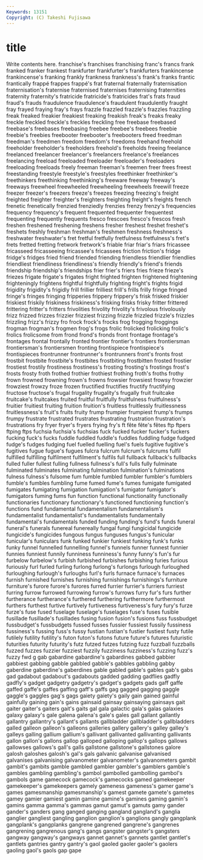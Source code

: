 ```yaml
---
Keywords: 13151 
Copyright: (C) Takeshi Fujisawa
---
```


# title

Write contents here.
franchise's franchises franchising franc's francs frank franked franker frankest frankfurter
frankfurter's frankfurters frankincense frankincense's franking frankly frankness frankness's frank's franks
frantic frantically frappé frappes frappé's frat fraternal fraternally fraternisation fraternisation's
fraternise fraternised fraternises fraternising fraternities fraternity fraternity's fratricide fratricide's fratricides
frat's frats fraud fraud's frauds fraudulence fraudulence's fraudulent fraudulently fraught
fray frayed fraying fray's frays frazzle frazzled frazzle's frazzles frazzling
freak freaked freakier freakiest freaking freakish freak's freaks freaky freckle
freckled freckle's freckles freckling free freebase freebased freebase's freebases freebasing
freebee freebee's freebees freebie freebie's freebies freebooter freebooter's freebooters freed
freedman freedman's freedmen freedom freedom's freedoms freehand freehold freeholder freeholder's
freeholders freehold's freeholds freeing freelance freelanced freelancer freelancer's freelancers freelance's
freelances freelancing freeload freeloaded freeloader freeloader's freeloaders freeloading freeloads freely
freeman freeman's freemen freer frees freest freestanding freestyle freestyle's freestyles
freethinker freethinker's freethinkers freethinking freethinking's freeware freeway freeway's freeways freewheel
freewheeled freewheeling freewheels freewill freeze freezer freezer's freezers freeze's freezes
freezing freezing's freight freighted freighter freighter's freighters freighting freight's freights
french frenetic frenetically frenzied frenziedly frenzies frenzy frenzy's frequencies frequency
frequency's frequent frequented frequenter frequentest frequenting frequently frequents fresco frescoes
fresco's frescos fresh freshen freshened freshening freshens fresher freshest freshet
freshet's freshets freshly freshman freshman's freshmen freshness freshness's freshwater freshwater's
fret fretful fretfully fretfulness fretfulness's fret's frets fretted fretting fretwork
fretwork's friable friar friar's friars fricassee fricasseed fricasseeing fricassee's fricassees
friction friction's fridge fridge's fridges fried friend friended friending friendless
friendlier friendlies friendliest friendliness friendliness's friendly friendly's friend's friends friendship
friendship's friendships frier frier's friers fries frieze frieze's friezes frigate
frigate's frigates fright frighted frighten frightened frightening frighteningly frightens frightful
frightfully frighting fright's frights frigid frigidity frigidity's frigidly frill frillier
frilliest frill's frills frilly fringe fringed fringe's fringes fringing fripperies
frippery frippery's frisk frisked friskier friskiest friskily friskiness friskiness's frisking
frisks frisky fritter frittered frittering fritter's fritters frivolities frivolity frivolity's
frivolous frivolously frizz frizzed frizzes frizzier frizziest frizzing frizzle frizzled
frizzle's frizzles frizzling frizz's frizzy fro frock frock's frocks frog
frogging froggings frogman frogman's frogmen frog's frogs frolic frolicked frolicking
frolic's frolics frolicsome from frond frond's fronds front frontage frontage's
frontages frontal frontally fronted frontier frontier's frontiers frontiersman frontiersman's frontiersmen
fronting frontispiece frontispiece's frontispieces frontrunner frontrunner's frontrunners front's fronts frost
frostbit frostbite frostbite's frostbites frostbiting frostbitten frosted frostier frostiest frostily
frostiness frostiness's frosting frosting's frostings frost's frosts frosty froth frothed
frothier frothiest frothing froth's froths frothy frown frowned frowning frown's
frowns frowsier frowsiest frowsy frowzier frowziest frowzy froze frozen fructified
fructifies fructify fructifying fructose fructose's frugal frugality frugality's frugally fruit
fruitcake fruitcake's fruitcakes fruited fruitful fruitfully fruitfulness fruitfulness's fruitier fruitiest
fruiting fruition fruition's fruitless fruitlessly fruitlessness fruitlessness's fruit's fruits fruity
frump frumpier frumpiest frump's frumps frumpy frustrate frustrated frustrates frustrating
frustration frustration's frustrations fry fryer fryer's fryers frying fry's ft
fête fête's fêtes ftp ftpers ftping ftps fuchsia fuchsia's fuchsias
fuck fucked fucker fucker's fuckers fucking fuck's fucks fuddle fuddled
fuddle's fuddles fuddling fudge fudged fudge's fudges fudging fuel fuelled
fuelling fuel's fuels fugitive fugitive's fugitives fugue fugue's fugues fulcra
fulcrum fulcrum's fulcrums fulfil fulfilled fulfilling fulfilment fulfilment's fulfils full
fullback fullback's fullbacks fulled fuller fullest fulling fullness fullness's full's
fulls fully fulminate fulminated fulminates fulminating fulmination fulmination's fulminations fulness
fulness's fulsome fum fumble fumbled fumbler fumbler's fumblers fumble's fumbles
fumbling fume fumed fume's fumes fumigate fumigated fumigates fumigating fumigation
fumigation's fumigator fumigator's fumigators fuming fums fun function functional functionality
functionally functionaries functionary functionary's functioned functioning function's functions fund fundamental
fundamentalism fundamentalism's fundamentalist fundamentalist's fundamentalists fundamentally fundamental's fundamentals funded funding
funding's fund's funds funeral funeral's funerals funereal funereally fungal fungi
fungicidal fungicide fungicide's fungicides fungous fungus funguses fungus's funicular funicular's
funiculars funk funked funkier funkiest funking funk's funks funky funnel
funnelled funnelling funnel's funnels funner funnest funnier funnies funniest funnily
funniness funniness's funny funny's fun's fur furbelow furbelow's furbish furbished
furbishes furbishing furies furious furiously furl furled furling furlong furlong's
furlongs furlough furloughed furloughing furlough's furloughs furl's furls furnace furnace's
furnaces furnish furnished furnishes furnishing furnishings furnishings's furniture furniture's furore
furore's furores furred furrier furrier's furriers furriest furring furrow furrowed
furrowing furrow's furrows furry fur's furs further furtherance furtherance's furthered
furthering furthermore furthermost furthers furthest furtive furtively furtiveness furtiveness's fury
fury's furze furze's fuse fused fuselage fuselage's fuselages fuse's fuses
fusible fusillade fusillade's fusillades fusing fusion fusion's fusions fuss fussbudget
fussbudget's fussbudgets fussed fusses fussier fussiest fussily fussiness fussiness's fussing
fuss's fussy fustian fustian's fustier fustiest fusty futile futilely futility
futility's futon futon's futons future future's futures futuristic futurities futurity
futurity's futz futzed futzes futzing fuzz fuzzball fuzzballs fuzzed fuzzes
fuzzier fuzziest fuzzily fuzziness fuzziness's fuzzing fuzz's fuzzy fwd g
gab gabardine gabardine's gabardines gabbed gabbier gabbiest gabbing gabble gabbled
gabble's gabbles gabbling gabby gaberdine gaberdine's gaberdines gable gabled gable's
gables gab's gabs gad gadabout gadabout's gadabouts gadded gadding gadflies
gadfly gadfly's gadget gadgetry gadgetry's gadget's gadgets gads gaff gaffe
gaffed gaffe's gaffes gaffing gaff's gaffs gag gagged gagging gaggle
gaggle's gaggles gag's gags gaiety gaiety's gaily gain gained gainful
gainfully gaining gain's gains gainsaid gainsay gainsaying gainsays gait gaiter
gaiter's gaiters gait's gaits gal gala galactic gala's galas galaxies
galaxy galaxy's gale galena galena's gale's gales gall gallant gallantly
gallantry gallantry's gallant's gallants gallbladder gallbladder's gallbladders galled galleon galleon's
galleons galleries gallery gallery's galley galley's galleys galling gallium gallium's
gallivant gallivanted gallivanting gallivants gallon gallon's gallons gallop galloped galloping
gallop's gallops gallows gallowses gallows's gall's galls gallstone gallstone's gallstones
galore galosh galoshes galosh's gal's gals galvanic galvanise galvanised galvanises
galvanising galvanometer galvanometer's galvanometers gambit gambit's gambits gamble gambled gambler
gambler's gamblers gamble's gambles gambling gambling's gambol gambolled gambolling gambol's
gambols game gamecock gamecock's gamecocks gamed gamekeeper gamekeeper's gamekeepers gamely
gameness gameness's gamer game's games gamesmanship gamesmanship's gamest gamete gamete's
gametes gamey gamier gamiest gamin gamine gamine's gamines gaming gamin's
gamins gamma gamma's gammas gamut gamut's gamuts gamy gander gander's
ganders gang ganged ganging gangland gangland's ganglia ganglier gangliest gangling
ganglion ganglion's ganglions gangly gangplank gangplank's gangplanks gangrene gangrened gangrene's
gangrenes gangrening gangrenous gang's gangs gangster gangster's gangsters gangway gangway's
gangways gannet gannet's gannets gantlet gantlet's gantlets gantries gantry gantry's
gaol gaoled gaoler gaoler's gaolers gaoling gaol's gaols gap gape
